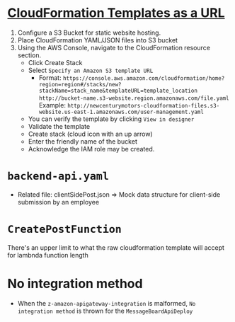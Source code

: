 # [CloudFormation Templates as a URL](https://aws.amazon.com/blogs/devops/construct-your-own-launch-stack-url/)
1. Configure a S3 Bucket for static website hosting.
2. Place CloudFormation YAML/JSON files into S3 bucket
3. Using the AWS Console, navigate to the CloudFormation resource section.
    - Click Create Stack
    - Select `Specify an Amazon S3 template URL`
        - Format:
        `https://console.aws.amazon.com/cloudformation/home?region=region#/stacks/new?stackName=stack_name&templateURL=template_location`
        `http://bucket-name.s3-website.region.amazonaws.com/file.yaml`
        Example: 
        `http://newcenturymotors-cloudformation-files.s3-website.us-east-1.amazonaws.com/user-management.yaml`
    - You can verify the template by clicking `View in designer`
    - Validate the template
    - Create stack (cloud icon with an up arrow)
    - Enter the friendly name of the bucket 
    - Acknowledge the IAM role may be created.

# `backend-api.yaml` 
- Related file: clientSidePost.json => Mock data structure for client-side submission by an employee

# `CreatePostFunction`
There's an upper limit to what the raw cloudformation template will accept for lambnda function length 



# No integration method
- When the `z-amazon-apigateway-integration` is malformed, `No integration method` is thrown for the `MessageBoardApiDeploy`
